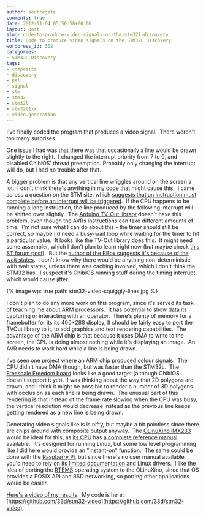 ```yaml
---
author: sourcegate
comments: true
date: 2012-11-04 05:50:58+00:00
layout: post
slug: code-to-produce-video-signals-on-the-stm32l-discovery
title: Code to produce video signals on the STM32L Discovery
wordpress_id: 302
categories:
- STM32L Discovery
tags:
- composite
- discovery
- pal
- signal
- stm
- stm32
- stm32l
- stm32l1xx
- video.generation
---
```


I've finally coded the program that produces a video signal.  There weren't too many surprises.

One issue I had was that there was that occasionally a line would be drawn slightly to the right.  I changed the interrupt priority from 7 to 0, and disabled ChibiOS' thread preemption. Probably only changing the interrupt will do, but I had no trouble after that.

A bigger problem is that any vertical line wriggles around on the screen a lot.  I don't think there's anything in my code that might cause this.  I came across a question on the STM site, which [suggests that an instruction must complete before an interrupt will be triggered](https://my.st.com/public/FAQ/Lists/faqlist/DispForm.aspx?ID=143&level=1&objectid=141&type=product&Source=/public/FAQ/Tags.aspx?tags=interrupt).  If the CPU happens to be running a long instruction, the line produced by the following interrupt will be shifted over slightly.  The [Arduino TV-Out library](http://code.google.com/p/arduino-tvout/) doesn't have this problem, even though the AVRs instructions can take different amounts of time.  I'm not sure what I can do about this - the timer should still be correct, so maybe I'd need a busy-wait loop while waiting for the timer to hit a particular value.  It looks like the TV-Out library does this.  It might need some assembler, which I don't plan to learn right now (but maybe check [this ST forum post](https://my.st.com/public/STe2ecommunities/mcu/Lists/cortex_mx_stm32/Flat.aspx?RootFolder=%2Fpublic%2FSTe2ecommunities%2Fmcu%2FLists%2Fcortex_mx_stm32%2Fcompensating%20latencies%20on%20STM32F4%20interrupts&FolderCTID=0x01200200770978C69A1141439FE559EB459D7580009C4E14902C3CDE46A77F0FFD06506F5B&currentviews=150)).  But the [author of the RBox suggests it's because of the wait states](http://rossum.posterous.com/20131601).  I don't know why there would be anything non-deterministic with wait states, unless there was caching involved, which I don't think the STM32 has.  I suspect it's ChibiOS running stuff during the timing interrupt, which would cause jitter.


{% image wp: true path: stm32-video-squiggly-lines.jpg %}


I don't plan to do any more work on this program, since it's served its task of teaching me about ARM processors.  It has potential to show data its capturing or interacting with an operator.  There's plenty of memory for a framebuffer for its its 400×288 display, It should be fairly easy to port the TVOut library to it, to add graphics and text rendering capabilities.  The advantage of the ARM chip is that because it uses DMA to write to the screen, the CPU is doing almost nothing while it's displaying an image.  An AVR needs to work hard while a line is being drawn.

I've seen one project where [an ARM chip produced colour signals](http://rossum.posterous.com/20131601).  The CPU didn't have DMA though, but was faster than the STM32L.  The [Freescale Freedom board](http://www.freescale.com/webapp/sps/site/prod_summary.jsp?code=FRDM-KL25Z) looks like a good target (although ChibiOS doesn't support it yet).  I was thinking about the way that 2D polygons are drawn, and I think it might be possible to render a number of 3D polygons with occlusion as each line is being drawn.  The unusual part of this rendering is that instead of the frame rate slowing when the CPU was busy, the vertical resolution would decrease instead as the previous line keeps getting rendered as a new line is being drawn.

Generating video signals like is is nifty, but maybe a bit pointless since there are chips around with composite output anyway.  The [OLinuXino iMX233](https://www.olimex.com/Products/OLinuXino/iMX233) would be ideal for this, as [its CPU](http://www.freescale.com/webapp/sps/site/prod_summary.jsp?code=i.MX233) has [a complete reference manual](http://cache.freescale.com/files/dsp/doc/ref_manual/IMX23RM.pdf) available.  It's designed for running Linux, but some low level programming like I did here would provide an "instant-on" function.  The same could be done with the [Raspberry Pi](http://www.raspberrypi.org/wp-content/uploads/2012/02/BCM2835-ARM-Peripherals.pdf), but since there's no user manual available, you'd need to rely on [its limited documentation](http://www.raspberrypi.org/wp-content/uploads/2012/02/BCM2835-ARM-Peripherals.pdf) and Linux drivers.  I like the idea of porting the [RTEMS](http://www.rtems.org/) operating system to the OLinuXino, since that OS provides a POSIX API and BSD networking, so porting other applications would be easier.

[Here's a video of my results](http://tinypic.com/r/j6j51k/6).  My code is here: [https://github.com/33d/stm32-video](https://github.com/33d/stm32-video)
